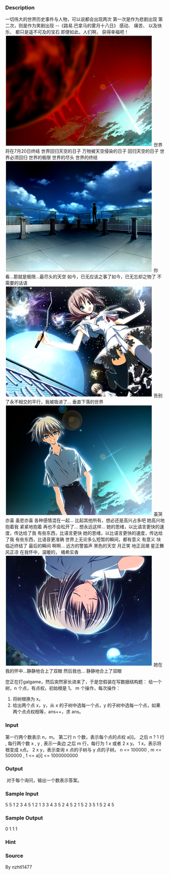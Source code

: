 
### Description
一切伟大的世界历史事件与人物，可以说都会出现两次
第一次是作为悲剧出现
第二次，则是作为笑剧出现
--《路易.巴拿马的雾月十八日》
感动、
痛苦、
以及快乐、
都只是遥不可及的宝石
即便如此，人们啊，
获得幸福吧！
 ![](/JudgeOnline/upload/201708/1.png)
世界将在7月20日终结
世界回归天空的日子
万物被天空侵染的日子
回归天空的日子
世界必须回归
世界的极限
世界的尽头
世界的终结
 ![](/JudgeOnline/upload/201708/2.png)
你看…那就是极限…最尽头的天空
如今，已无应该之事了如今，已无忘却之物了
不需要的话语
 ![](/JudgeOnline/upload/201708/3.png)
告别了永不相交的平行，我被吸进了…
垂直下落的世界
 ![](/JudgeOnline/upload/201708/4.png)
虽哭亦喜
虽悲亦喜
各种感情混在一起...
比起其他所有，想必还是高兴占多吧
她高兴地抱着我
紧紧地抱着
再也不会松开了...
想永远这样...
她的思绪，以比语言更快的速度，传达给了我
有些东西，比语言更快
她的思绪，以比语言更快的速度，传达给了我
有些东西，比语音更准确
世界上无论多么短暂的瞬间，都有意义
有意义
块临近终结了
最后的瞬间
啊啊...
远方的警笛声
黑色的天空
月正笑
地正润潮
星正舞
风正凉
在我怀中，温暖的，
橘希实香
 ![](/JudgeOnline/upload/201708/5.png)
她在我的怀中...静静地合上了双眼
然后我也...
静静地合上了双眼

您正在打galgame，然后突然家长进来了，于是您假装在写数据结构题：
给一个树，n 个点，有点权，初始根是 1。
m 个操作，每次操作：
1. 将树根换为 x。
2. 给出两个点 x，y，从 x 的子树中选每一个点，y 的子树中选每一个点，如果两个点点权相等，ans++，求 ans。
### Input
第一行两个数表示 n，m。
第二行 n 个数，表示每个点的点权 a[i]。
之后 n ? 1 行 , 每行两个数 x , y , 表示一条边
之后 m 行，每行为 1 x 或者 2 x y。
1 x，表示将根变成 x点。
2 x y，表示查询 x 点的子树与 y 点的子树。
n <= 100000 , m <= 500000 , 1 <= a[i] <= 1000000000
### Output
 对于每个询问，输出一个数表示答案。
### Sample Input
5 5
1 2 3 4 5
1 2
1 3
3 4
3 5
2 4 5
2 1 5
2 3 5
1 5
2 4 5
### Sample Output
0
1
1
1

### Hint

### Source
By nzhtl1477